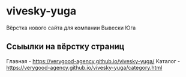 # vivesky-yuga
 Вёрстка нового сайта для компании Вывески Юга

 ## Ссыылки на вёрстку страниц

Главная - https://verygood-agency.github.io/vivesky-yuga/
Каталог - https://verygood-agency.github.io/vivesky-yuga/category.html

